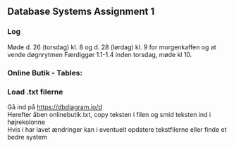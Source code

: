 ## Database Systems Assignment 1

### Log

Møde d. 26 (torsdag) kl. 8 og d. 28 (lørdag) kl. 9 for morgenkaffen og at vende døgnrytmen
Færdiggør 1.1-1.4 inden torsdag, møde kl 10.

### Online Butik - Tables:


### Load .txt filerne
Gå ind på https://dbdiagram.io/d <br>
Herefter åben onlinebutik.txt, copy teksten i filen og smid teksten ind i højrekolonne <br>
Hvis i har lavet ændringer kan i eventuelt opdatere tekstfilerne eller finde et bedre system
